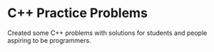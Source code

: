 # C++ Practice Problems
Created some C++ problems with solutions for students and people aspiring to be programmers.
